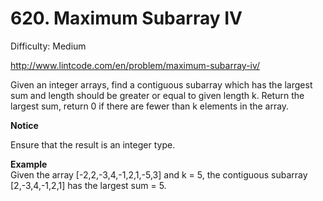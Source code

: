 # 620. Maximum Subarray IV

Difficulty: Medium

http://www.lintcode.com/en/problem/maximum-subarray-iv/

Given an integer arrays, find a contiguous subarray which has the largest sum and length should be greater or equal to given length k.
Return the largest sum, return 0 if there are fewer than k elements in the array.

**Notice**  

Ensure that the result is an integer type.

**Example**  
Given the array [-2,2,-3,4,-1,2,1,-5,3] and k = 5, the contiguous subarray [2,-3,4,-1,2,1] has the largest sum = 5.